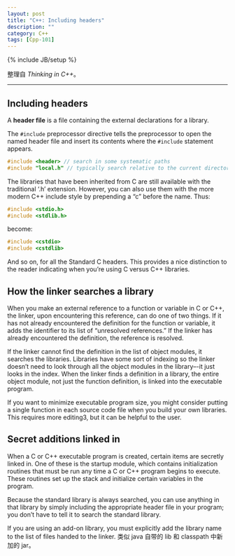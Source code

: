 ```yaml
---
layout: post
title: "C++: Including headers"
description: ""
category: C++
tags: [Cpp-101]
---
```

{% include JB/setup %}

整理自 _Thinking in C++_。

-----

## Including headers

A **header file** is a file containing the external declarations for a library.

The `#include` preprocessor directive tells the preprocessor to open the named header file and insert its contents where the `#include` statement appears.

```cpp
#include <header> // search in some systematic paths
#include "local.h" // typically search relative to the current directory. If not found, reprocessed as <local.h>
```

The libraries that have been inherited from C are still available with the traditional ‘.h’ extension. However, you can also use them with the more modern C++ include style by prepending a “c” before the name. Thus:

```cpp
#include <stdio.h>
#include <stdlib.h>
```

become:

```cpp
#include <cstdio>
#include <cstdlib>
```

And so on, for all the Standard C headers. This provides a nice distinction to the reader indicating when you’re using C versus C++ libraries.

## How the linker searches a library

When you make an external reference to a function or variable in C or C++, the linker, upon encountering this reference, can do one of two things. If it has not already encountered the definition for the function or variable, it adds the identifier to its list of “unresolved references.” If the linker has already encountered the definition, the reference is resolved.

If the linker cannot find the definition in the list of object modules, it searches the libraries. Libraries have some sort of indexing so the linker doesn’t need to look through all the object modules in the library–-it just looks in the index. When the linker finds a definition in a library, the entire object module, not just the function definition, is linked into the executable program.

If you want to minimize executable program size, you might consider putting a single function in each source code file when you build your own libraries. This requires more editing3, but it can be helpful to the user.

## Secret additions linked in

When a C or C++ executable program is created, certain items are secretly linked in. One of these is the startup module, which contains initialization routines that must be run any time a C or C++ program begins to execute. These routines set up the stack and initialize certain variables in the program.

Because the standard library is always searched, you can use anything in that library by simply including the appropriate header file in your program; you don’t have to tell it to search the standard library.

If you are using an add-on library, you must explicitly add the library name to the list of files handed to the linker. 类似 java 自带的 lib 和 classpath 中新加的 jar。